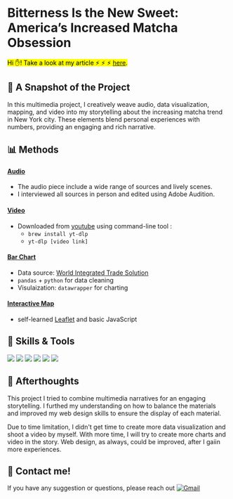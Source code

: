 # Bitterness Is the New Sweet: America’s Increased Matcha Obsession
<mark>Hi ✋! Take a look at my article ⚡ ⚡ ⚡  [here](https://kristen-shen.github.io/matcha/).</mark>

## 📝 A Snapshot of the Project
In this multimedia project, I creatively weave audio, data visualization, mapping, and video into my storytelling about
the increasing matcha trend in New York city. These elements blend personal experiences with numbers, providing an engaging and rich narrative.

## 📊 Methods
#### [Audio](https://drive.google.com/file/d/1carveY54v-MI1plgV7cKDWWfBnaLFM3j/view)
- The audio piece include a wide range of sources and lively scenes.
- I interviewed all sources in person and edited using Adobe Audition.

#### [Video](https://www.youtube.com/watch?v=a2P6cHjhOkM)
- Downloaded from [youtube](https://www.youtube.com/watch?v=a2P6cHjhOkM) using command-line tool :
  - `brew install yt-dlp`
  - `yt-dlp [video link]`
#### [Bar Chart](https://www.datawrapper.de/_/BfZRw/)
- Data source: [World Integrated Trade Solution](https://wits.worldbank.org/trade/comtrade/en/country/USA/year/2024/tradeflow/Imports/partner/ALL/product/090210?utm_source=chatgpt.com)
- `pandas` + `python` for data cleaning
- Visulaization: `datawrapper` for charting
#### [Interactive Map](https://kristen-shen.github.io/matcha/)
- self-learned [Leaflet](https://leafletjs.com/) and basic JavaScript

## 💪 Skills & Tools
<p>
    <img src="https://img.shields.io/badge/Python-3776AB?style=for-the-badge&logo=python&logoColor=white" />
    <img src="https://img.shields.io/badge/HTML5-E34F26?style=for-the-badge&logo=html5&logoColor=white" />
    <img src="https://img.shields.io/badge/CSS3-1572B6?style=for-the-badge&logo=css3&logoColor=white" />
    <img src="https://img.shields.io/badge/JavaScript-323330?style=for-the-badge&logo=javascript&logoColor=F7DF1E" />
    <img src="https://img.shields.io/badge/Visual_Studio_Code-0078D4?style=for-the-badge&logo=visual%20studio%20code&logoColor=white" />
    <img src="https://img.shields.io/badge/Audition-00CED1?style=for-the-badge&logo=adobeaudition&logoColor=white" />

</p>

## 🤔 Afterthoughts

This project I tried to combine multimedia narratives for an engaging storytelling. I furthed my understanding on how to balance the materials and improved my web design skills to ensure the display of each material.

Due to time limitation, I didn't get time to create more data visualization and shoot a video by myself. With more time, I will try to create more charts and video in the story. Web design, as always, could be improved, after I gaiin more experiences.

## 📝 Contact me! 
If you have any suggestion or questions, please reach out
[![Gmail](https://img.shields.io/badge/Gmail-D14836?style=for-the-badge&logo=gmail&logoColor=white)](mailto:hs3183@columbia.edu)
